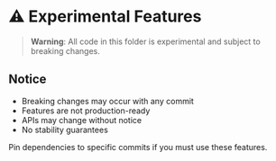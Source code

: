 # ⚠️ Experimental Features

> **Warning**: All code in this folder is experimental and subject to breaking changes.

## Notice
- Breaking changes may occur with any commit
- Features are not production-ready
- APIs may change without notice
- No stability guarantees

Pin dependencies to specific commits if you must use these features.
